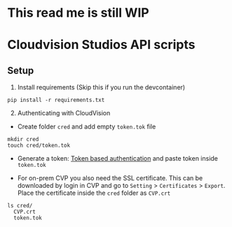 # This read me is still WIP

# Cloudvision Studios API scripts

## Setup

1. Install requirements (Skip this if you run the devcontainer)

```shell
pip install -r requirements.txt
```

2. Authenticating with CloudVision

- Create folder `cred` and add empty `token.tok` file
```shell
mkdir cred
touch cred/token.tok
```

- Generate a token: [Token based authentication](https://aristanetworks.github.io/cloudvision-apis/connecting/#token-based-authentication) and paste token inside `token.tok`

- For on-prem CVP you also need the SSL certificate. This can be downloaded by login in CVP and go to `Setting` > `Certificates` > `Export`. Place the certificate inside the `cred` folder as `CVP.crt`

```shell
ls cred/
  CVP.crt  
  token.tok
```




